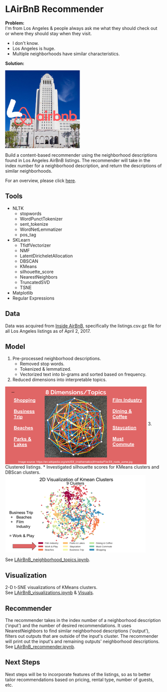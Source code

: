 # LAirBnB Recommender
**Problem:**  
  I'm from Los Angeles & people always ask me what they should check out or where they should stay when they visit.  
  * I don't know.  
  * Los Angeles is huge.  
  * Multiple neighborhoods have similar characteristics.  

**Solution:**  

  <img src="https://github.com/janniec/LAirBnB_Recommender/blob/master/images/lairbnb_logo.png" alt="LAirBnB Logo" align="middle" height=250px>      

  Build a content-based recommender using the neighborhood descriptions found in Los Angeles AirBnB listings.  The recommender will take in the index number for a neighborhood description, and return the descriptions of similar neighborhoods.  

For an overview, please click [here](https://github.com/janniec/LAirBnB_Recommender/blob/master/lairbnb_presentation.pdf "Presentation").

## Tools  
  * NLTK  
    * stopwords  
    * WordPunctTokenizer  
    * sent_tokenize  
    * WordNetLemmatizer
    * pos_tag 
  * SKLearn  
    * TfidfVectorizer  
    * NMF  
    * LatentDiricheletAllocation  
    * DBSCAN  
    * KMeans  
    * silhouette_score  
    * NearestNeighbors  
    * TruncatedSVD  
    * TSNE  
  * Matplotlib  
  * Regular Expressions  

## Data  
Data was acquired from [Inside AirBnB](http://insideairbnb.com/get-the-data.html), specifically the listings.csv.gz file for all Los Angeles listings as of April 2, 2017.

## Model   
1. Pre-processed neighborhood descriptions.   
   * Removed stop words.   
   * Tokenized & lemmatized.  
   * Vectorized text into bi-grams and sorted based on frequency.   
2. Reduced dimensions into interpretable topics.  
  <img src="https://github.com/janniec/LAirBnB_Recommender/blob/master/images/dimensions.png" alt="Dimensions" align="middle" height=250px>  
3. Clustered listings.  
  * Investigated silhouette scores for KMeans clusters and DBScan clusters.  
  <img src="https://github.com/janniec/LAirBnB_Recommender/blob/master/images/clusters.png" alt="Clusters" align="middle" height=250px>     

See [LAirBnB_neighborhood_topics.ipynb](https://github.com/janniec/LAirBnB_Recommender/blob/master/notebooks/LAirBnB_neighborhood_topics.ipynb).


## Visualization    

2-D t-SNE visualizations of KMeans clusters.  
See [LAirBnB_visualizations.ipynb](https://github.com/janniec/LAirBnB_Recommender/blob/master/notebooks/LAirBnB_visualizations.ipynb) & [Visuals](https://github.com/janniec/LAirBnB_Recommender/tree/master/viz).

## Recommender  

The recommender takes in the index number of a neighborhood description ('input') and the number of desired recommendations. It uses NearestNeighbors to find similar neighborhood descriptions ('output'), filters out outputs that are outside of the input's cluster. The recommender will print out the input's and remaining outputs' neighborhood descriptions.  
See [LAirBnB_recommender.ipynb](https://github.com/janniec/LAirBnB_Recommender/blob/master/notebooks/LAirBnB_recommender.ipynb).

## Next Steps  
Next steps will be to incorporate features of the listings, so as to better tailor recommendations based on pricing, rental type, number of guests, etc.  
